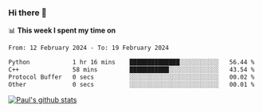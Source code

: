 ### Hi there 👋

📊 **This week I spent my time on**
<!--START_SECTION:waka-->

```txt
From: 12 February 2024 - To: 19 February 2024

Python            1 hr 16 mins    ██████████████░░░░░░░░░░░   56.44 %
C++               58 mins         ███████████░░░░░░░░░░░░░░   43.54 %
Protocol Buffer   0 secs          ░░░░░░░░░░░░░░░░░░░░░░░░░   00.02 %
Other             0 secs          ░░░░░░░░░░░░░░░░░░░░░░░░░   00.01 %
```

<!--END_SECTION:waka-->


[![Paul's github stats](https://github-readme-stats.vercel.app/api?username=mickeyouyou&theme=dracula&show_icons=true)](https://github.com/anuraghazra/github-readme-stats)
